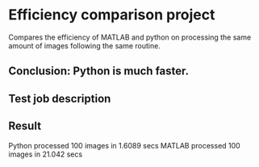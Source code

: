 # Efficiency comparison project
Compares the efficiency of MATLAB and python on processing the same amount of images following the same routine.

## Conclusion: Python is much faster.
## Test job description
## Result
Python processed 100 images in 1.6089 secs
MATLAB processed 100 images in 21.042 secs
